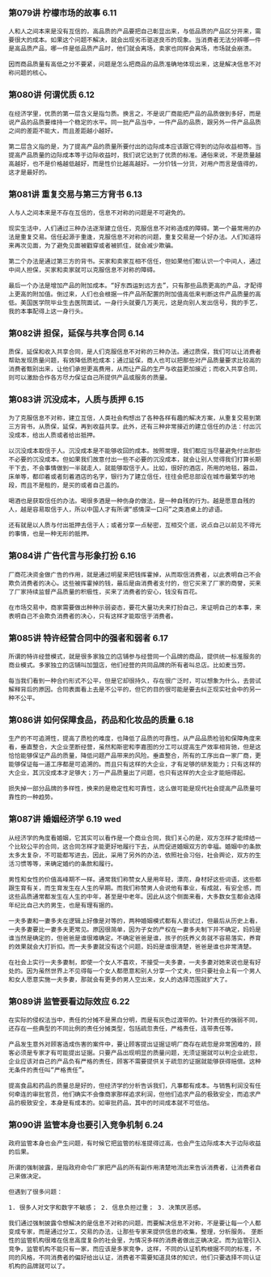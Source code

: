 ### 第079讲 柠檬市场的故事 6.11

`人和人之间本来是没有互信的，高品质的产品要把自己彰显出来，与低品质的产品区分开来，需要很大的成本。如果这个问题不解决，就会出现劣币驱逐良币的现象。当消费者无法分辨哪一件是高品质产品，哪一件是低品质产品时，他们就会离场，卖家也同样会离场，市场就会崩溃。`

`因而商品质量有高低之分不要紧，问题是怎么把商品的品质准确地体现出来，这是解决信息不对称问题的核心。`

### 第080讲 何谓优质 6.12

`在经济学里，优质的第一层含义是指匀质。换言之，不是说厂商能把产品的品质做到多好，而是说产品的品质要维持一个稳定的水平。同一批产品当中，一件产品的品质，跟另外一件产品品质之间的差距不能大，而且差距越小越好。`

`第二层含义指的是，为了提高产品的质量所要付出的边际成本应该跟它得到的边际收益相等。当提高产品质量的边际成本等于边际收益时，我们说它达到了优质的标准。通俗来说，不是质量越高越好，也不是价格越低越好，而是性价比越高越好。一分价钱一分货，对用户而言是值得的，这才是最好的。`

### 第081讲 重复交易与第三方背书 6.13

`人与人之间本来是不存在互信的，信息不对称的问题是不可避免的。`

`现实生活中，人们通过三种办法逐渐建立信任，克服信息不对称造成的障碍。第一个最常用的办法是重复交易。信任起源于重逢，克服信息不对称的问题，重复交易是一个好办法。人们知道将来再次见面，为了避免见面被戳穿或者被抓住，就会减少欺骗。`

`第二个办法是通过第三方的背书。买家和卖家互相不信任，但如果他们都认识一个中间人，通过中间人担保，买家和卖家就可以克服信息不对称的障碍。`

`最后一个办法是增加产品的附加成本。“好东西运到远方去”，只有那些品质更高的产品，才配得上更高的附加值。倒过来，人们也会根据一件产品所配置的附加值高低来判断这件产品质量的高低。美国医学院毕业生去医院面试，一身行头就要几万美元，这是向别人发出信号，我的手艺，我的本事配得上这一身行头。`

### 第082讲 担保，延保与共享合同 6.14

`质保，延保和收入共享合同，是人们克服信息不对称的三种办法。通过质保，我们可以让消费者帮助发现质量问题，有效降低质检成本；通过延保，商人也可以把那些对产品质量要求比较高的消费者甄别出来，让他们承担更高费用，从而让产品的生产与收益更加接近；而收入共享合同，则可以激励合作各方尽力保证自己所提供产品或服务的质量。`

### 第083讲 沉没成本，人质与质押 6.15

`为了克服信息不对称，建立互信，人类社会构想出了各种各样有趣的解决方案，从重复交易到第三方背书，从质保，延保，再到收益共享。此外，还有三种非常接近的建立信任的办法：付出沉没成本，给出人质或者给出抵押。`

`以沉没成本取信于人。沉没成本是不能够收回的成本。按照常理，我们都应当尽量避免付出那些不必要的沉没成本。但如果我们故意付出一些不必要的沉没成本，就会让别人觉得我们打算长期干下去，不会事情做到一半就走人，就能够取信于人。比如，很好的酒店，所用的地毯，器皿，床单等，都印着或者刻着酒店的名字，银行为了建立信任，往往会把总部设在城市最繁华的地段，而且不是租的，是买的或者自己盖的。`

`喝酒也是获取信任的办法。喝很多酒是一种伤身的做法，是一种自残的行为。越是愿意自残的人，越是容易取信于人，所以中国人才有所谓“感情深一口闷”之类酒桌上的谚语。`

`还有就是以人质与付出抵押去信于人；或者分享一点秘密，互相交个底，说点自己以前见不得光的事情，也是一种无形的抵押。`

### 第084讲 广告代言与形象打扮 6.16

`厂商花决资金做广告的作用，就是通过明星来把钱挥霍掉，从而取信消费者，以此表明自己不会欺负消费者的决心。这些被挥霍掉的钱，最后是由消费者支付的，但它买来了厂家的商誉，买来了厂家持续监督产品质量的积极性，买来了消费者的安心，钱没有百花。`

`在市场交易中，商家需要做出种种示弱姿态，要花大量功夫来打扮自己，来证明自己的本事，来表明自己不会欺负消费者的决心，只有这样才能取信于消费者。`

### 第085讲 特许经营合同中的强者和弱者 6.17

`所谓的特许经营模式，就是很多家独立的店铺参与经营同一个品牌的商品，提供统一标准服务的商业模式。多家独立的店铺叫加盟店，他们经营的共同品牌的所有者叫总店。比如麦当劳。`

`每当我们看到一种合约形式不公平，但是它却很持久，存在很广泛时，可以想象为什么，去尝试解释背后的原因。合同表面看上去是不公平的，但它的目的很可能是要去纠正现实社会中的另一种不公平。`

### 第086讲 如何保障食品，药品和化妆品的质量 6.18

`生产的不可追溯性，提高了质检的难度，也降低了品质的可靠性。从产品品质检验和保障角度来看，垂直整合，大企业垄断经营，虽然和斯密和李嘉图的分工可以提高生产效率相背驰，但是这恰恰能够保证产品的质量，降低问题产品带来的风险。垂直整合，所有的工序出自一家厂商，更能够保证每一道工序都是可追溯的。而且只有这样的大企业，才有足够的研发能力；只有这样的大企业，其沉没成本才足够大；万一产品质量出了问题，也只有这样的大企业才能赔得起。`

`损失掉一部分品牌的多样性，换来的是稳定性和可靠性，这么做可能是现代社会提高产品质量可靠性的一种趋势。`

### 第087讲 婚姻经济学 6.19 wed

`从经济学的角度看婚姻，它其实可以看作是一个商业合同，我们关心的是，双方怎样才能缔结一个比较公平的合同，这合同怎样才能更好地履行下去，从而促进婚姻双方的幸福。婚姻中的条款太多太复杂，不可能都写进去，因此，采用了另外的办法，依照社会习俗，社会舆论，双方的生活习惯等等，来确定婚约的条款和履行。`

`男性和女性的价值高峰期不一样。通常我们称赞女人是用年轻，漂亮，身材好这些词语，这些都跟生育有关，而生育发生在人生的早期。而我们称赞男人会说他有事业，有成就，有安全感，而这些品质通常都发生在人生的中年，甚至是中老年。因此从这个侧面来看，大多数女生都会选择年纪比自己大的男生，也是有理有据的。`

`一夫多妻和一妻多夫在逻辑上好像是对等的，两种婚姻模式都有人尝试过，但最后从历史上看，一夫多妻要比一妻多夫更常见。原因很简单，因为子女的产权在一妻多夫制下并不确定，妈妈是谁当然是确定的，但爸爸是谁很难确定。不确定爸爸是谁，孩子的抚养义务就不容易落实，养育的效果就会大打折扣。而一夫多妻就没有这个问题，妈妈是谁很清楚，爸爸是谁也非常清楚。`

`在社会上实行一夫多妻制，即使一个女人不喜欢，不接受一夫多妻，一夫多妻对她来说也是有好处的。因为虽然世界上不见得每一个女人都愿意和别人分享一个丈夫，但只要社会上有一个男人和女人愿意实施一夫多妻，那就会有更多的男人空出来，女人的选择范围就扩大了。`

### 第089讲 监管要看边际效应 6.22

`在实际的侵权法当中，责任的分摊不是黑白分明，而是有灰色过渡带的。针对责任的强弱不同，还存在一些典型的不同比例的责任分摊类型，包括疏忽责任，严格责任，连带责任等。`

`产品发生意外对顾客造成伤害的案件中，要让顾客提出证据证明厂商存在疏忽是非常困难的，顾客必须是专家才有可能提出证据。只要产品出现明显的质量问题，无须证据就可以判企业疏忽，企业应该对自己的产品负有严格的责任，顾客不需要提供关于疏忽的证据就能够获得赔偿。这种无条件的责任叫“严格责任”。`

`提高食品和药品的质量总是好的，但经济学的分析告诉我们，凡事都有成本。与销售利润没有任何牵连的审批官员，他们确实不会像商家那样追求利润，但他们追求产品的极致安全，而追求产品的极致安全，本身是有成本的。如审批药品，其中的时间成本就不可低估。`

### 第090讲 监管本身也要引入竞争机制 6.24

`政府监管本身也会产生问题，有时候它把监管的标准提得过高，也会产生边际成本大于边际收益的后果。`

`所谓的强制披露，是指政府命令厂家把产品的所有副作用清楚地流出来告诉消费者，让消费者自己来做决定。`

`但遇到了很多问题：`

    1. 很多人对文字和数字不敏感； 2. 信息负担过重； 3. 决策厌恶感。

`我们通过强制披露令想解决的是信息不对称的问题，而要解决信息不对称，不是要让每一个人都变成专家，而是通过分工，交易的办法，让那些专家来提供信息的收集，整理，分析服务。`
`垄断性的监管机构很难在信息高度复杂的社会里，为情况多样的消费者做出正确决定。而为监管引入竞争，监管机构不能只有一家，而应该是多家竞争，这样，不同的认证机构根据不同的标准，不同的风格，不同消费者的偏好给出认证，消费者不需要知道具体的知识，他们只要选择不同认证机构的品牌就可以了。`
